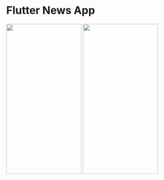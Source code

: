 # Flutter News App

<img src = "https://user-images.githubusercontent.com/53689685/117190071-00ac9a00-adf0-11eb-9f78-da2315a81fb9.jpg" width="200" height="400">
<img src = "https://user-images.githubusercontent.com/53689685/117190083-04402100-adf0-11eb-8a01-fa44081075be.jpg" width="200" height="400">



